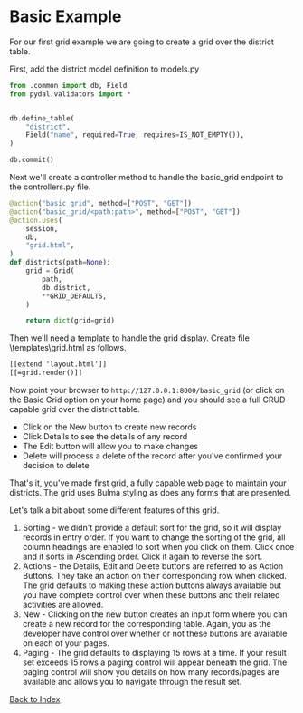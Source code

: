 # Basic Example

For our first grid example we are going to create a grid over the district table.

First, add the district model definition to models.py

```python
from .common import db, Field
from pydal.validators import *


db.define_table(
    "district",
    Field("name", required=True, requires=IS_NOT_EMPTY()),
)

db.commit()
```

Next we'll create a controller method to handle the basic_grid endpoint to the controllers.py file.

```python
@action("basic_grid", method=["POST", "GET"])
@action("basic_grid/<path:path>", method=["POST", "GET"])
@action.uses(
    session,
    db,
    "grid.html",
)
def districts(path=None):
    grid = Grid(
        path,
        db.district,
        **GRID_DEFAULTS,
    )

    return dict(grid=grid)
```

Then we'll need a template to handle the grid display.  Create file
\templates\grid.html as follows.

```html
[[extend 'layout.html']]
[[=grid.render()]]
```

Now point your browser to `http://127.0.0.1:8000/basic_grid` (or click on the Basic Grid option on your home page) and you should see a full CRUD capable grid over the district table.

- Click on the New button to create new records
- Click Details to see the details of any record
- The Edit button will allow you to make changes
- Delete will process a delete of the record after you've confirmed your decision to delete

That's it, you've made first grid, a fully capable web page to maintain your districts.  The grid uses Bulma styling as does any forms that are presented.

Let's talk a bit about some different features of this grid.

1. Sorting - we didn't provide a default sort for the grid, so it will display records in entry order. If you want to change the sorting of the grid, all column headings are enabled to sort when you click on them. Click once and it sorts in Ascending order. Click it again to reverse the sort.
2. Actions - the Details, Edit and Delete buttons are referred to as Action Buttons. They take an action on their corresponding row when clicked.  The grid defaults to making these action buttons always available but you have complete control over when these buttons and their related activities are allowed.
3. New - Clicking on the new button creates an input form where you can create a new record for the corresponding table. Again, you as the developer have control over whether or not these buttons are available on each of your pages.
4. Paging - The grid defaults to displaying 15 rows at a time. If your result set exceeds 15 rows a paging control will appear beneath the grid. The paging control will show you details on how many records/pages are available and allows you to navigate through the result set.


[Back to Index](../README.md)